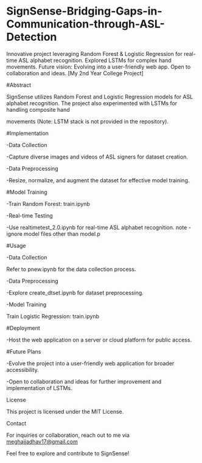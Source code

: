 # SignSense-Bridging-Gaps-in-Communication-through-ASL-Detection
Innovative project leveraging Random Forest &amp; Logistic Regression for real-time ASL alphabet recognition. Explored LSTMs for complex hand movements. Future vision: Evolving into a user-friendly web app. Open to collaboration and ideas. [My 2nd Year College Project] 



#Abstract

SignSense utilizes Random Forest and Logistic Regression models for ASL alphabet recognition. The project also experimented with LSTMs for handling composite hand 

movements (Note: LSTM stack is not provided in the repository).



#Implementation

-Data Collection

-Capture diverse images and videos of ASL signers for dataset creation.

-Data Preprocessing

-Resize, normalize, and augment the dataset for effective model training.



#Model Training

-Train Random Forest: train.ipynb

-Real-time Testing

-Use realtimetest_2.0.ipynb for real-time ASL alphabet recognition.
note - ignore model files other than model.p 


#Usage

-Data Collection

Refer to pnew.ipynb for the data collection process.

-Data Preprocessing

-Explore create_dtset.ipynb for dataset preprocessing.

-Model Training

Train Logistic Regression: train.ipynb



#Deployment

-Host the web application on a server or cloud platform for public access.



#Future Plans

-Evolve the project into a user-friendly web application for broader accessibility.

-Open to collaboration and ideas for further improvement and implementation of LSTMs.




License

This project is licensed under the MIT License.



Contact

For inquiries or collaboration, reach out to me via meghajjadhav17@gmail.com

Feel free to explore and contribute to SignSense!
